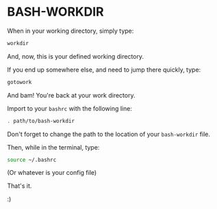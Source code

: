 # BASH-WORKDIR

When in your working directory, simply type:

``` bash
workdir
```

And, now, this is your defined working directory.

If you end up somewhere else, and need to jump there quickly,
type:

``` bash
gotowork
```

And bam! You're back at your work directory.

Import to your `bashrc` with the following line:

``` bash
. path/to/bash-workdir
```

Don't forget to change the path to the location of your
`bash-workdir` file.

Then, while in the terminal, type:

``` bash
source ~/.bashrc
```

(Or whatever is your config file)

That's it.

:)
